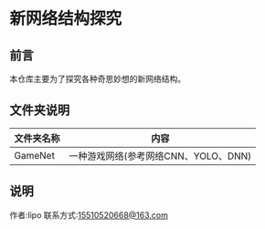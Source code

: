# 新网络结构探究
## 前言

本仓库主要为了探究各种奇思妙想的新网络结构。

## 文件夹说明

|文件夹名称|内容|
|-----|-----|
|GameNet|一种游戏网络(参考网络CNN、YOLO、DNN)|

## 说明

作者:lipo 联系方式:15510520668@163.com
